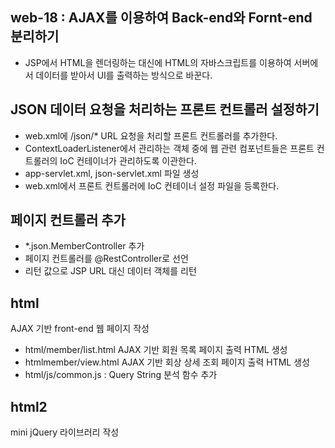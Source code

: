 ## web-18 : AJAX를 이용하여 Back-end와 Fornt-end 분리하기 
- JSP에서 HTML을 렌더링하는 대신에 HTML의 자바스크립트를 이용하여 서버에서
데이터를 받아서 UI를 출력하는 방식으로 바꾼다.

## JSON 데이터 요청을 처리하는 프론트 컨트롤러 설정하기
- web.xml에 /json/* URL 요청을 처리할 프론트 컨트롤러를 추가한다.
- ContextLoaderListener에서 관리하는 객체 중에 웹 관련 컴포넌트들은 
프론트 컨트롤러의 IoC 컨테이너가 관리하도록 이관한다.
- app-servlet.xml, json-servlet.xml 파일 생성
- web.xml에서 프론트 컨트롤러에 IoC 컨테이너 설정 파일을 등록한다.
 
 ## 페이지 컨트롤러 추가
 - *.json.MemberController 추가
 - 페이지 컨트롤러를 @RestController로 선언
 - 리턴 값으로 JSP URL 대신 데이터 객체를 리턴

 ## html
 AJAX 기반 front-end 웹 페이지 작성
- html/member/list.html AJAX 기반 회원 목록 페이지 출력 HTML 생성
- htmlmember/view.html AJAX 기반 회상 상세 조회 페이지 출력 HTML 생성
- html/js/common.js : Query String 분석 함수 추가

 ## html2
 mini jQuery 라이브러리 작성